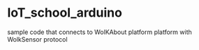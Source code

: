 # IoT_school_arduino

sample code that connects to WolKAbout platform platform with WolkSensor protocol
